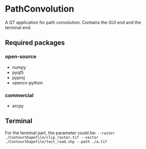 # PathConvolution
A QT application for path convolution. Contains the GUI end and the terminal end.  
## Required packages 
### open-source
- numpy
- pyqt5
- pyproj
- opencv-python
### commercial
- arcpy
## Terminal
For the terminal part, the parameter could be: `--raster ./ContourShapefile/clip_raster.tif --vector ./ContourShapefile/test_road.shp --path ./a.tif`

